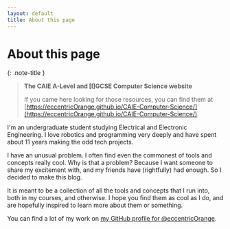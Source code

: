 ```yaml
---
layout: default
title: About this page
---
```

# About this page

{: .note-title }
> **The CAIE A-Level and [I]GCSE Computer Science website**
> 
> If you came here looking for those resources, you can find them at [https://eccentricOrange.github.io/CAIE-Computer-Science/](https://eccentricOrange.github.io/CAIE-Computer-Science/).

I'm an undergraduate student studying Electrical and Electronic Engineering. I love robotics and programming very deeply and have spent about 11 years making the odd tech projects.

I have an unusual problem. I often find even the commonest of tools and concepts really cool. Why is that a problem? Because I want someone to share my excitement with, and my friends have (rightfully) had enough. So I decided to make this blog.

It is meant to be a collection of all the tools and concepts that I run into, both in my courses, and otherwise. I hope you find them as cool as I do, and are hopefully inspired to learn more about them or something.

You can find a lot of my work on [my GitHub profile for @eccentricOrange](https://github.com/eccentricOrange).

